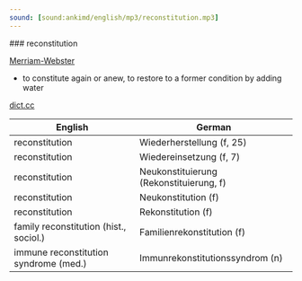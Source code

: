 ```yaml
---
sound: [sound:ankimd/english/mp3/reconstitution.mp3]
---
```


\### reconstitution

[Merriam-Webster](https://www.merriam-webster.com/dictionary/reconstitution)

- to constitute again or anew, to restore to a former condition by adding water

[dict.cc](https://www.dict.cc/reconstitution)

| English        | German       |
| -------------- | ------------ |
| reconstitution | Wiederherstellung (f, 25) |
| reconstitution | Wiedereinsetzung (f, 7) |
| reconstitution | Neukonstituierung (Rekonstituierung, f) |
| reconstitution | Neukonstitution (f) |
| reconstitution | Rekonstitution (f) |
| family reconstitution (hist., sociol.) | Familienrekonstitution (f) |
| immune reconstitution syndrome (med.) | Immunrekonstitutionssyndrom (n) |
